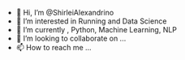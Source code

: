 - 👋 Hi, I’m @ShirleiAlexandrino
- 👀 I’m interested in Running and Data Science
- 🌱 I’m currently , Python, Machine Learning, NLP
- 💞️ I’m looking to collaborate on ...
- 📫 How to reach me ...

<!---
ShirleiAlexandrino/ShirleiAlexandrino is a ✨ special ✨ repository because its `README.md` (this file) appears on your GitHub profile.
You can click the Preview link to take a look at your changes.
--->
